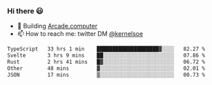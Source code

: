 ### Hi there 😃

- 🔨 Building [Arcade.computer](https://arcade.computer)
- 📫 How to reach me: twitter DM [@kernelsoe](https://twitter.com/kernelsoe)

<!--START_SECTION:waka-->

```txt
TypeScript   33 hrs 1 min    ████████████████████▓░░░░   82.27 %
Svelte       3 hrs 9 mins    ██░░░░░░░░░░░░░░░░░░░░░░░   07.86 %
Rust         2 hrs 41 mins   █▓░░░░░░░░░░░░░░░░░░░░░░░   06.72 %
Other        48 mins         ▓░░░░░░░░░░░░░░░░░░░░░░░░   02.01 %
JSON         17 mins         ▒░░░░░░░░░░░░░░░░░░░░░░░░   00.73 %
```

<!--END_SECTION:waka-->
